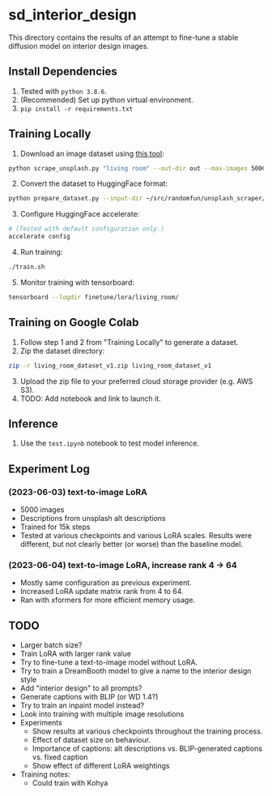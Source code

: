 # sd_interior_design

This directory contains the results of an attempt to fine-tune a stable diffusion model on interior design images.

## Install Dependencies

1. Tested with `python 3.8.6`.
2. (Recommended) Set up python virtual environment.
3. `pip install -r requirements.txt`

## Training Locally

1. Download an image dataset using [this tool](../unsplash_scraper/):
```bash
python scrape_unsplash.py "living room" --out-dir out --max-images 5000
```
2. Convert the dataset to HuggingFace format:
```bash
python prepare_dataset.py --input-dir ~/src/randomfun/unsplash_scraper/out --output-dir ~/src/randomfun/sd_interior_design/living_room_dataset_v1
```
3. Configure HuggingFace accelerate:
```bash
# (Tested with default configuration only.)
accelerate config
```
4. Run training:
```bash
./train.sh
```
5. Monitor training with tensorboard:
```bash
tensorboard --logdir finetune/lora/living_room/
```

## Training on Google Colab

1. Follow step 1 and 2 from "Training Locally" to generate a dataset.
2. Zip the dataset directory:
```bash
zip -r living_room_dataset_v1.zip living_room_dataset_v1
```
3. Upload the zip file to your preferred cloud storage provider (e.g. AWS S3).
4. TODO: Add notebook and link to launch it.

## Inference

1. Use the `test.ipynb` notebook to test model inference.

## Experiment Log

### (2023-06-03) text-to-image LoRA
- 5000 images
- Descriptions from unsplash alt descriptions
- Trained for 15k steps
- Tested at various checkpoints and various LoRA scales. Results were different, but not clearly better (or worse) than the baseline model.

### (2023-06-04) text-to-image LoRA, increase rank 4 -> 64
- Mostly same configuration as previous experiment.
- Increased LoRA update matrix rank from 4 to 64.
- Ran with xformers for more efficient memory usage.

## TODO
- Larger batch size?
- Train LoRA with larger rank value
- Try to fine-tune a text-to-image model without LoRA.
- Try to train a DreamBooth model to give a name to the interior design style
- Add "interior design" to all prompts?
- Generate captions with BLIP (or WD 1.4?)
- Try to train an inpaint model instead?
- Look into training with multiple image resolutions
- Experiments
	- Show results at various checkpoints throughout the training process.
	- Effect of dataset size on behaviour.
	- Importance of captions: alt descriptions vs. BLIP-generated captions vs. fixed caption
	- Show effect of different LoRA weightings
- Training notes:
	- Could train with Kohya
